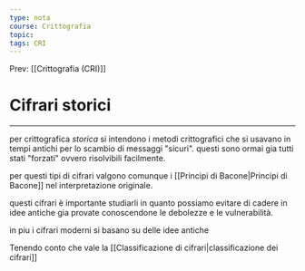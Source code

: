 ```yaml
---
type: nota
course: Crittografia
topic: 
tags: CRI
---
```


Prev: [[Crittografia (CRI)]]

# Cifrari storici
---
per crittografica _storica_ si intendono i metodi crittografici che si usavano in tempi antichi per lo scambio di messaggi "sicuri". questi sono ormai gia tutti stati "forzati" ovvero risolvibili facilmente.

per questi tipi di cifrari valgono comunque i [[Principi di Bacone|Principi di Bacone]] nel interpretazione originale.

questi cifrari è importante studiarli in quanto possiamo evitare di cadere in idee antiche gia provate conoscendone le debolezze e le vulnerabilità.

in piu i cifrari moderni si basano su delle idee antiche

Tenendo conto che vale la [[Classificazione di cifrari|classificazione dei cifrari]]